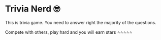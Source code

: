 # Trivia Nerd 🤓

This is trivia game. You need to answer right the majority of the questions.

Compete with others, play hard and you will earn stars ⭐️⭐️⭐️⭐️⭐️
